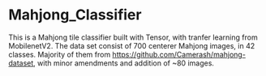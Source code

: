 # Mahjong_Classifier
This is a Mahjong tile classifier built with Tensor, with tranfer learning from MobilenetV2.
The data set consist of 700 centerer Mahjong images, in 42 classes. Majority of them from https://github.com/Camerash/mahjong-dataset, with minor amendments and addition of ~80 images.
